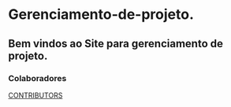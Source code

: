 # Gerenciamento-de-projeto.
## Bem vindos ao Site para gerenciamento de projeto.
### Colaboradores
[CONTRIBUTORS](https://github.com/GrupoDeEstudosOpenSource/Gerenciamento-de-projeto./blob/master/CONTRIBUTORS.md)
